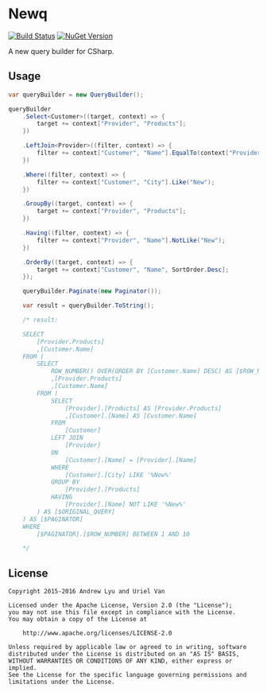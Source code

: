 # Newq

[![Build Status][travis-image]][travis-url]
[![NuGet Version][nuget-image]][nuget-url]

A new query builder for CSharp.

## Usage

```csharp
var queryBuilder = new QueryBuilder();

queryBuilder
    .Select<Customer>((target, context) => {
        target += context["Provider", "Products"];
    })

    .LeftJoin<Provider>((filter, context) => {
        filter += context["Customer", "Name"].EqualTo(context["Provider", "Name"]);
    })

    .Where((filter, context) => {
        filter += context["Customer", "City"].Like("New");
    })

    .GroupBy((target, context) => {
        target += context["Provider", "Products"];
    })

    .Having((filter, context) => {
        filter += context["Provider", "Name"].NotLike("New");
    })

    .OrderBy((target, context) => {
        target += context["Customer", "Name", SortOrder.Desc];
    });

    queryBuilder.Paginate(new Paginator());

    var result = queryBuilder.ToString();

    /* result:

    SELECT
        [Provider.Products]
        ,[Customer.Name]
    FROM (
        SELECT
            ROW_NUMBER() OVER(ORDER BY [Customer.Name] DESC) AS [$ROW_NUMBER]
            ,[Provider.Products]
            ,[Customer.Name]
        FROM (
            SELECT
                [Provider].[Products] AS [Provider.Products]
                ,[Customer].[Name] AS [Customer.Name]
            FROM
                [Customer]
            LEFT JOIN
                [Provider]
            ON
                [Customer].[Name] = [Provider].[Name]
            WHERE
                [Customer].[City] LIKE '%New%'
            GROUP BY
                [Provider].[Products]
            HAVING
                [Provider].[Name] NOT LIKE '%New%'
        ) AS [$ORIGINAL_QUERY]
    ) AS [$PAGINATOR]
    WHERE
        [$PAGINATOR].[$ROW_NUMBER] BETWEEN 1 AND 10

    */
```

## License

```
Copyright 2015-2016 Andrew Lyu and Uriel Van

Licensed under the Apache License, Version 2.0 (the "License");
you may not use this file except in compliance with the License.
You may obtain a copy of the License at

    http://www.apache.org/licenses/LICENSE-2.0

Unless required by applicable law or agreed to in writing, software
distributed under the License is distributed on an "AS IS" BASIS,
WITHOUT WARRANTIES OR CONDITIONS OF ANY KIND, either express or implied.
See the License for the specific language governing permissions and
limitations under the License.
```

[travis-image]: https://travis-ci.org/apemost/Newq.svg?branch=master
[travis-url]: https://travis-ci.org/apemost/Newq
[nuget-image]: http://img.shields.io/nuget/v/Newq.svg?style=flat
[nuget-url]: https://www.nuget.org/packages/Newq/
